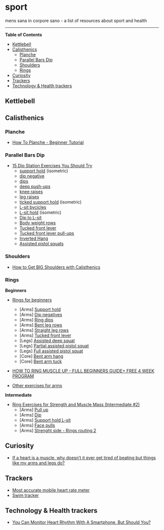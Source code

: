 # sport
mens sana in corpore sano - a list of resources about sport and health

<hr>

<!-- START doctoc generated TOC please keep comment here to allow auto update -->
<!-- DON'T EDIT THIS SECTION, INSTEAD RE-RUN doctoc TO UPDATE -->
**Table of Contents**

- [Kettlebell](#kettlebell)
- [Calisthenics](#calisthenics)
  - [Planche](#planche)
  - [Parallel Bars Dip](#parallel-bars-dip)
  - [Shoulders](#shoulders)
  - [Rings](#rings)
- [Curiosity](#curiosity)
- [Trackers](#trackers)
- [Technology & Health trackers](#technology--health-trackers)

<!-- END doctoc generated TOC please keep comment here to allow auto update -->

## Kettlebell


## Calisthenics 

### Planche

- [How To Planche - Beginner Tutorial](https://www.youtube.com/watch?v=UZ-1jwG7aQ4&feature=youtu.be)

### Parallel Bars Dip

- [15 Dip Station Exercises You Should Try](https://www.youtube.com/watch?v=W8jXc1zaLuQ)
  - [support hold](https://youtu.be/W8jXc1zaLuQ?t=39) (isometric)
  - [dip negative](https://youtu.be/W8jXc1zaLuQ?t=65)
  - [dips](https://youtu.be/W8jXc1zaLuQ?t=81)
  - [deep push-ups](https://youtu.be/W8jXc1zaLuQ?t=119)
  - [knee raises](https://youtu.be/W8jXc1zaLuQ?t=167)
  - [leg raises](https://youtu.be/W8jXc1zaLuQ?t=195)
  - [ticked support hold](https://youtu.be/W8jXc1zaLuQ?t=226) (isometric)
  - [L-sit bycicles](https://youtu.be/W8jXc1zaLuQ?t=242)
  - [L-sit hold](https://youtu.be/W8jXc1zaLuQ?t=263) (isometric)
  - [Dip to L-sit](https://youtu.be/W8jXc1zaLuQ?t=285)
  - [Body weight rows](https://youtu.be/W8jXc1zaLuQ?t=320)
  - [Tucked front lever](https://youtu.be/W8jXc1zaLuQ?t=350)
  - [Tucked front lever pull-ups](https://youtu.be/W8jXc1zaLuQ?t=370)
  - [Inverted Hang](https://youtu.be/W8jXc1zaLuQ?t=407)
  - [Assisted pistol squats](https://youtu.be/W8jXc1zaLuQ?t=438)
  
  
### Shoulders

- [How to Get BIG Shoulders with Calisthenics](https://www.youtube.com/watch?v=hKjZ_RcM6F0)
  
### Rings

**Beginners**

- [Rings for beginners](https://www.youtube.com/watch?v=dTL8HZmEadk)
  - [Arms] [Support hold](https://youtu.be/dTL8HZmEadk?t=138)
  - [Arms] [Dip negatives](https://youtu.be/dTL8HZmEadk?t=161)
  - [Arms] [Ring dips](https://youtu.be/dTL8HZmEadk?t=223)
  - [Arms] [Bent leg rows](https://youtu.be/dTL8HZmEadk?t=276)
  - [Arms] [Straight leg rows](https://youtu.be/dTL8HZmEadk?t=355)
  - [Arms] [Tucked front lever](https://youtu.be/dTL8HZmEadk?t=383)
  - [Legs] [Assisted deep squat](https://youtu.be/dTL8HZmEadk?t=440)
  - [Legs] [Partial assisted pistol squat](https://youtu.be/dTL8HZmEadk?t=498)
  - [Legs] [Full assisted pistol squat](https://youtu.be/dTL8HZmEadk?t=534)
  - [Core] [Bent arm hang](https://youtu.be/dTL8HZmEadk?t=589)
  - [Core] [Bent arm tuck](https://youtu.be/dTL8HZmEadk?t=628)

- [HOW TO RING MUSCLE UP - FULL BEGINNERS GUIDE+ FREE 4 WEEK PROGRAM](https://www.youtube.com/watch?v=0t_rhEgz-7I)
- [Other exercises for arms](https://www.youtube.com/watch?v=eO1gwAuIOic)

**Intermediate**

- [Ring Exercises for Strength and Muscle Mass (Intermediate #2)](https://youtu.be/qgs_dvRa-S0?t=92)
  - [Arms] [Pull up](https://youtu.be/qgs_dvRa-S0?t=92) 
  - [Arms] [Dip](https://youtu.be/qgs_dvRa-S0?t=137)
  - [Arms] [Support hold L-sit](https://youtu.be/qgs_dvRa-S0?t=174)
  - [Arms] [Face pulls](https://youtu.be/qgs_dvRa-S0?t=205)
  - [Arms] [Strenght side - Rings routing 2](https://youtu.be/qgs_dvRa-S0?t=240)
  
  

## Curiosity

- [If a heart is a muscle, why doesn’t it ever get tired of beating but things like my arms and legs do?](https://www.reddit.com/r/askscience/comments/fm2z8x/if_a_heart_is_a_muscle_why_doesnt_it_ever_get/)

## Trackers

- [Most accurate mobile heart rate meter](https://www.azumio.com/s/instantheartrate/index.html)
- [Swim tracker](https://welcome.moov.cc/moovnow)

## Technology & Health trackers

- [You Can Monitor Heart Rhythm With A Smartphone, But Should You?](https://www.npr.org/sections/health-shots/2016/10/15/497828894/you-can-monitor-your-heart-with-a-smartphone-but-should-you?t=1586007053349)
